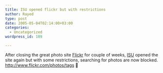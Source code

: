 ```yaml
---
title: ISU opened flickr but with restrictions
author: Rayed
type: post
date: 2005-05-04T02:14:00+03:00
categories:
  - Uncategorized
wordpress_id: 109

---
```

<div style="clear:both;"></div>
<p>After closing the great photo site <a href="http://www.flickr.com">Flickr</a> for couple of weeks, <a href="http://www.isu.net.sa/">ISU</a> opened the site again but with some restrictions, searching for photos are now blocked.<br /><a href="http://www.flickr.com/photos/tags">http://www.flickr.com/photos/tags</a> 🙁</p>
<div style="clear:both; padding-bottom: 0.25em;"></div>
